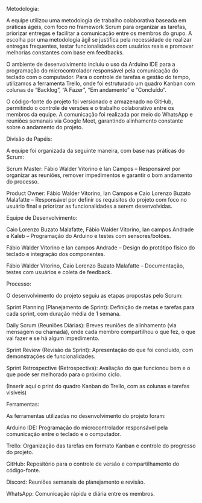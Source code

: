 Metodologia:

A equipe utilizou uma metodologia de trabalho colaborativa baseada em práticas ágeis, com foco no framework Scrum para organizar as tarefas, priorizar entregas e facilitar a comunicação entre os membros do grupo. A escolha por uma metodologia ágil se justifica pela necessidade de realizar entregas frequentes, testar funcionalidades com usuários reais e promover melhorias constantes com base em feedbacks.

O ambiente de desenvolvimento incluiu o uso da Arduino IDE para a programação do microcontrolador responsável pela comunicação do teclado com o computador. Para o controle de tarefas e gestão do tempo, utilizamos a ferramenta Trello, onde foi estruturado um quadro Kanban com colunas de “Backlog”, “A Fazer”, “Em andamento” e “Concluído”.

O código-fonte do projeto foi versionado e armazenado no GitHub, permitindo o controle de versões e o trabalho colaborativo entre os membros da equipe. A comunicação foi realizada por meio do WhatsApp e reuniões semanais via Google Meet, garantindo alinhamento constante sobre o andamento do projeto.

Divisão de Papéis:

A equipe foi organizada da seguinte maneira, com base nas práticas do Scrum:

Scrum Master: Fábio Walder Vitorino e Ian Campos – Responsável por organizar as reuniões, remover impedimentos e garantir o bom andamento do processo.

Product Owner: Fábio Walder Vitorino, Ian Campos e Caio Lorenzo Buzato Malafatte – Responsável por definir os requisitos do projeto com foco no usuário final e priorizar as funcionalidades a serem desenvolvidas.

Equipe de Desenvolvimento:

Caio Lorenzo Buzato Malafatte, Fábio Walder Vitorino, Ian campos Andrade e Kaleb – Programação do Arduino e testes com sensores/botões.

Fábio Walder Vitorino e Ian campos Andrade – Design do protótipo físico do teclado e integração dos componentes.

Fábio Walder Vitorino, Caio Lorenzo Buzato Malafatte – Documentação, testes com usuários e coleta de feedback.

Processo:

O desenvolvimento do projeto seguiu as etapas propostas pelo Scrum:

Sprint Planning (Planejamento de Sprint): Definição de metas e tarefas para cada sprint, com duração média de 1 semana.

Daily Scrum (Reuniões Diárias): Breves reuniões de alinhamento (via mensagem ou chamada), onde cada membro compartilhou o que fez, o que vai fazer e se há algum impedimento.

Sprint Review (Revisão da Sprint): Apresentação do que foi concluído, com demonstrações de funcionalidades.

Sprint Retrospective (Retrospectiva): Avaliação do que funcionou bem e o que pode ser melhorado para o próximo ciclo.

(Inserir aqui o print do quadro Kanban do Trello, com as colunas e tarefas visíveis)

Ferramentas:

As ferramentas utilizadas no desenvolvimento do projeto foram:

Arduino IDE: Programação do microcontrolador responsável pela comunicação entre o teclado e o computador.

Trello: Organização das tarefas em formato Kanban e controle do progresso do projeto.

GitHub: Repositório para o controle de versão e compartilhamento do código-fonte.

Discord: Reuniões semanais de planejamento e revisão.

WhatsApp: Comunicação rápida e diária entre os membros.
